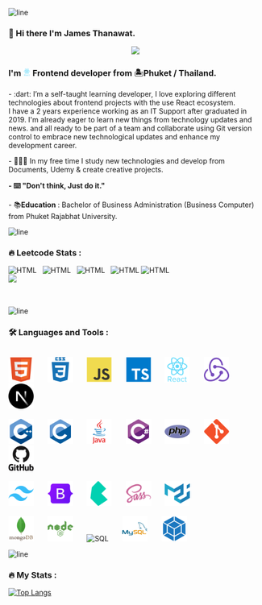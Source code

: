 ![line](https://user-images.githubusercontent.com/57281769/139474820-48edd3b4-3025-4ac6-abd0-d1c9b4fb2b5f.png)
### 👋 Hi there I'm James Thanawat. 



<p align="center"><img src="https://media.giphy.com/media/juSCTzqDAV1Xq/giphy.gif" width="260" heigh="260"/></p>

<!--<div style="margin-left: 90px">-->
  

### I'm <img src="https://github.com/devicons/devicon/blob/master/icons/react/react-original-wordmark.svg" title="React" alt="React" width="15" height="15"/> Frontend developer from <b>🏝️Phuket / Thailand.</b>

<p>
- :dart: I’m a self-taught learning developer, I love exploring different technologies about frontend projects with the use React ecosystem.</br>
I have a 2 years experience working as an IT Support after graduated in 2019. I'm already eager to learn new things from technology updates and news. and all ready to be part of a team and collaborate using Git version control to embrace new technological updates and enhance my development career.
</p>

<p>
- 🧑🏻‍💻 In my free time I study new technologies and develop from Documents, Udemy & create creative projects. 
</p>
<p><strong>
- ⌨️  "Don't think, Just do it."
</strong>
</p>

<p>
- 📚<strong>Education</strong> : Bachelor of Business Administration (Business Computer) from Phuket Rajabhat University.
</p>
<!-- </div> -->


![line](https://user-images.githubusercontent.com/57281769/139474820-48edd3b4-3025-4ac6-abd0-d1c9b4fb2b5f.png)



  
### :fire: Leetcode Stats : 
<img src="https://assets.leetcode.com/static_assets/others/Top_Interview_150.gif" title="HTML5" alt="HTML" width="35" height="35"/>&nbsp;&nbsp;&nbsp;<img src="https://assets.leetcode.com/static_assets/others/Top_100_Liked.gif" title="HTML5" alt="HTML" width="35" height="35"/>&nbsp;&nbsp;&nbsp;<img src="https://assets.leetcode.com/static_assets/others/LeetCode_75.gif" title="HTML5" alt="HTML" width="35" height="35"/>&nbsp;&nbsp;&nbsp;<img src="https://assets.leetcode.com/static_assets/marketing/2024-50.gif" title="HTML5" alt="HTML" width="35" height="35"/>&nbsp;<img src="https://assets.leetcode.com/static_assets/public/images/badges/2024/gif/2024-04.gif" title="HTML5" alt="HTML" width="35" height="35"/>&nbsp;
</br>
<img src="https://leetcard.jacoblin.cool/naijamesz?theme=wtf&font=Roboto" width="450" heigh="250"/>
<!--<div align="center">-->
<!--</div>-->

<!-- <p align="center"><img src="https://leetcard.jacoblin.cool/naijamesz?theme=wtf&font=Roboto" width="550" heigh="350"/></p> -->


<!--![LeetCode Stats](https://leetcard.jacoblin.cool/naijamesz?theme=wtf&font=Roboto)-->
<!--   <p align="center">
  <img src="https://assets.leetcode.com/static_assets/others/Top_Interview_150.gif" title="HTML5" alt="HTML" width="60" height="60"/>&nbsp;
  <img src="https://assets.leetcode.com/static_assets/others/Top_100_Liked.gif" title="HTML5" alt="HTML" width="60" height="60"/>&nbsp;
  <img src="https://assets.leetcode.com/static_assets/others/LeetCode_75.gif" title="HTML5" alt="HTML" width="60" height="60"/>&nbsp;
  </p> -->
</br>


![line](https://user-images.githubusercontent.com/57281769/139474820-48edd3b4-3025-4ac6-abd0-d1c9b4fb2b5f.png)
### :hammer_and_wrench: Languages and Tools :


</br>
<div>
  <img src="https://github.com/devicons/devicon/blob/master/icons/html5/html5-original.svg" title="HTML5" alt="HTML" width="50" height="50"/>&nbsp;&nbsp;&nbsp;&nbsp;&nbsp;&nbsp;
  <img src="https://github.com/devicons/devicon/blob/master/icons/css3/css3-plain-wordmark.svg"  title="CSS3" alt="CSS" width="50" height="50"/>&nbsp;&nbsp;&nbsp;&nbsp;&nbsp;&nbsp;
  <img src="https://github.com/devicons/devicon/blob/master/icons/javascript/javascript-original.svg" title="JavaScript" alt="JavaScript" width="50" height="50"/>&nbsp;&nbsp;&nbsp;&nbsp;&nbsp;&nbsp;
  <img src="https://github.com/devicons/devicon/blob/master/icons/typescript/typescript-plain.svg" title="Typescript" alt="Typescript" width="50" height="50"/>&nbsp;&nbsp;&nbsp;&nbsp;&nbsp;&nbsp;
  <img src="https://github.com/devicons/devicon/blob/master/icons/react/react-original-wordmark.svg" title="React" alt="React" width="50" height="50"/>&nbsp;&nbsp;&nbsp;&nbsp;&nbsp;&nbsp;
  <img src="https://github.com/devicons/devicon/blob/master/icons/redux/redux-original.svg" title="Redux" alt="Redux " width="50" height="50"/>&nbsp;&nbsp;&nbsp;&nbsp;&nbsp;&nbsp;
<!--   <img src="https://github.com/devicons/devicon/blob/master/icons/jquery/jquery-plain-wordmark.svg" title="Jquery" alt="JQUERY " width="50" height="50"/>&nbsp;&nbsp;&nbsp;&nbsp;&nbsp;&nbsp; -->
  <img src="https://github.com/devicons/devicon/blob/master/icons/nextjs/nextjs-original.svg" title="Next" alt="Next" width="50" height="50">&nbsp;&nbsp;&nbsp;&nbsp;&nbsp;&nbsp;
  </br>
  </br>
  <img src="https://github.com/devicons/devicon/blob/master/icons/cplusplus/cplusplus-original.svg" title="C++" alt="C++" width="50" height="50"/>&nbsp;&nbsp;&nbsp;&nbsp;&nbsp;&nbsp;
  <img src="https://github.com/devicons/devicon/blob/master/icons/c/c-original.svg"  title="C" alt="C" width="50" height="50"/>&nbsp;&nbsp;&nbsp;&nbsp;&nbsp;&nbsp;
  <img src="https://github.com/devicons/devicon/blob/master/icons/java/java-original-wordmark.svg" title="Redux" alt="Redux " width="50" height="50"/>&nbsp;&nbsp;&nbsp;&nbsp;&nbsp;&nbsp;
  <img src="https://github.com/devicons/devicon/blob/master/icons/csharp/csharp-original.svg" title="C#" alt="C#" width="50" height="50"/>&nbsp;&nbsp;&nbsp;&nbsp;&nbsp;&nbsp;
  <img src="https://github.com/devicons/devicon/blob/master/icons/php/php-original.svg" title="php" alt="php" width="50" height="50"/>&nbsp;&nbsp;&nbsp;&nbsp;&nbsp;&nbsp;
  <img src="https://github.com/devicons/devicon/blob/master/icons/git/git-plain.svg" title="Git" **alt="Git" width="50" height="50"/>&nbsp;&nbsp;&nbsp;&nbsp;&nbsp;&nbsp;
  <img src="https://github.com/devicons/devicon/blob/master/icons/github/github-original-wordmark.svg" title="Github" **alt="Github" width="50" height="50"/>&nbsp;&nbsp;&nbsp;&nbsp;&nbsp;&nbsp;
  </br>
</br>
  <img src="https://github.com/devicons/devicon/blob/master/icons/tailwindcss/tailwindcss-original.svg" title="Tailwindcss" alt="Tailwindcss" width="50" height="50">&nbsp;&nbsp;&nbsp;&nbsp;&nbsp;&nbsp;
  <img src="https://github.com/devicons/devicon/blob/master/icons/bootstrap/bootstrap-original.svg" title="Bootstrap" alt="Bootstrap" width="50" height="50">&nbsp;&nbsp;&nbsp;&nbsp;&nbsp;&nbsp;
  <img src="https://github.com/devicons/devicon/blob/master/icons/bulma/bulma-plain.svg" title="Bulma" alt="Bulma" width="50" height="50">&nbsp;&nbsp;&nbsp;&nbsp;&nbsp;&nbsp;
  <img src="https://github.com/devicons/devicon/blob/master/icons/sass/sass-original.svg"  title="SASS" alt="SASS" width="50" height="50"/>&nbsp;&nbsp;&nbsp;&nbsp;&nbsp;&nbsp;
  <img src="https://github.com/devicons/devicon/blob/master/icons/materialui/materialui-original.svg"  title="Material-UI" alt="Material-UI" width="50" height="50"/>&nbsp;&nbsp;&nbsp;&nbsp;&nbsp;&nbsp;
  </br>
  </br>
  <img src="https://github.com/devicons/devicon/blob/master/icons/mongodb/mongodb-original-wordmark.svg" title="MongoDB" alt="MongoDB" width="50" heigth="50"/>&nbsp;&nbsp;&nbsp;&nbsp;&nbsp;&nbsp;
  <img src="https://github.com/devicons/devicon/blob/master/icons/nodejs/nodejs-plain-wordmark.svg" title="NodeJS" alt="NodeJS" width="50" height="50"/>&nbsp;&nbsp;&nbsp;&nbsp;&nbsp;&nbsp;
  <img src="https://camo.githubusercontent.com/541440af8ee3fc940c630f68fbbddf39a5e1a7130905939ee27d32797e2a419f/68747470733a2f2f696d672e69636f6e73382e636f6d2f65787465726e616c2d666c61742d6a756963792d666973682f36302f3030303030302f65787465726e616c2d73716c2d636f64696e672d616e642d646576656c6f706d656e742d666c61742d666c61742d6a756963792d666973682e706e67" title="SQL" alt="SQL" width="50" height="50"/>&nbsp;&nbsp;&nbsp;&nbsp;&nbsp;&nbsp;
  <img src="https://github.com/devicons/devicon/blob/master/icons/mysql/mysql-original-wordmark.svg" title="mySQL" alt="mySQL" width="50" height="50"/>&nbsp;&nbsp;&nbsp;&nbsp;&nbsp;&nbsp;
  <img src="https://github.com/devicons/devicon/blob/master/icons/webpack/webpack-plain.svg" title="Webpack" alt="Webpack" width="50" height="50">&nbsp;&nbsp;&nbsp;&nbsp;&nbsp;&nbsp;
</br>
<!--   </br>
  <img src="https://github.com/devicons/devicon/blob/master/icons/figma/figma-original.svg" title="Figma" **alt="Fig" width="50" height="50"/>&nbsp;
  <img src="https://github.com/devicons/devicon/blob/master/icons/photoshop/photoshop-plain.svg" title="Photoshop" **alt="Photoshop" width="50" height="50"/>&nbsp;
  <img src="https://github.com/devicons/devicon/blob/master/icons/vscode/vscode-original.svg" title="vscode" alt="VSCODE" width="50" height="50">&nbsp;
  <img src="https://github.com/devicons/devicon/blob/master/icons/vitejs/vitejs-original.svg" title="vitejs" alt="vitejs" width="50" height="50">&nbsp;
  <br> -->
</div>

<!-- <div class="tech-icon-row">
<ul>
<li><img src="https://res.cloudinary.com/net-ninja/image/upload/v1616073951/Net%20Ninja%20Pro/svg/icons/html-logo_lfmuid.svg"></li>
<li><img src="https://res.cloudinary.com/net-ninja/image/upload/v1616074126/Net%20Ninja%20Pro/svg/icons/js-logo_gvosxg.svg"></li>
<li><img src="https://res.cloudinary.com/net-ninja/image/upload/v1616074122/Net%20Ninja%20Pro/svg/icons/flutter-logo_gl5iyt.svg"></li>
<li><img src="https://res.cloudinary.com/net-ninja/image/upload/v1616074128/Net%20Ninja%20Pro/svg/icons/react-logo_q2iuni.svg"></li>
<li><img src="https://res.cloudinary.com/net-ninja/image/upload/v1616074131/Net%20Ninja%20Pro/svg/icons/svelte-logo_lgisl0.svg"></li>
<li><img src="https://res.cloudinary.com/net-ninja/image/upload/v1616074127/Net%20Ninja%20Pro/svg/icons/node-logo_runwwy.svg"></li>
<li><img src="https://res.cloudinary.com/net-ninja/image/upload/v1616074133/Net%20Ninja%20Pro/svg/icons/typescript-logo_oldkpo.svg"></li>
<li><img src="https://res.cloudinary.com/net-ninja/image/upload/v1616074129/Net%20Ninja%20Pro/svg/icons/sapper-logo_pqplkk.svg"></li>
<li><img src="https://res.cloudinary.com/net-ninja/image/upload/v1616074124/Net%20Ninja%20Pro/svg/icons/gatsby-logo_chwupz.svg"></li>
<li><img src="https://res.cloudinary.com/net-ninja/image/upload/v1616074125/Net%20Ninja%20Pro/svg/icons/graphql-logo_xfmygj.svg"></li>
<li><img src="https://res.cloudinary.com/net-ninja/image/upload/v1616074123/Net%20Ninja%20Pro/svg/icons/framer-logo_joymgk.svg"></li>
<li><img src="https://res.cloudinary.com/net-ninja/image/upload/v1616074121/Net%20Ninja%20Pro/svg/icons/firebase-logo_kkewft.svg"></li>
</ul>
</div> -->






![line](https://user-images.githubusercontent.com/57281769/139474820-48edd3b4-3025-4ac6-abd0-d1c9b4fb2b5f.png)
</br>
### :fire: My Stats :
<!-- <a href="https://app.daily.dev/naijamesz"><img src="https://api.daily.dev/devcards/d1b6c6efd25840548353397b2b60688d.png?r=0gy" width="200" alt="James Thanawat's Dev Card"/></a>-->
[![Top Langs](https://github-readme-stats.vercel.app/api/top-langs/?username=naiJamesz&layout=compact)](https://github.com/naijamesz/github-readme-stats)
